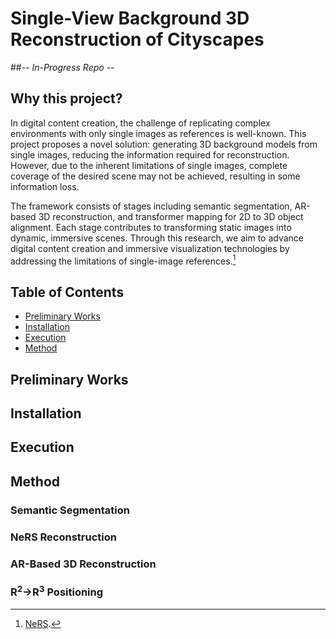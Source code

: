# Single-View Background 3D Reconstruction of Cityscapes

##*-- In-Progress Repo --*

## Why this project?

In digital content creation, the challenge of replicating complex
environments with only single images as references is well-known.
This project proposes a novel solution: generating 3D background
models from single images, reducing the information required for
reconstruction. However, due to the inherent limitations of single
images, complete coverage of the desired scene may not be achieved,
resulting in some information loss.

The framework consists of stages including semantic segmentation,
AR-based 3D reconstruction, and transformer mapping for 2D to 3D
object alignment. Each stage contributes to transforming static
images into dynamic, immersive scenes. Through this research, we
aim to advance digital content creation and immersive visualization
technologies by addressing the limitations of single-image
references.[^1]

## Table of Contents
- [Preliminary Works](#preliminary-works)
- [Installation](#installation)
- [Execution](#execution)
- [Method](#method)

## Preliminary Works

## Installation

## Execution

## Method
### Semantic Segmentation
### NeRS Reconstruction
### AR-Based 3D Reconstruction
### R<sup>2</sup>&#8594;R<sup>3</sup> Positioning

[^1]: [NeRS](https://arxiv.org/abs/2110.07604).